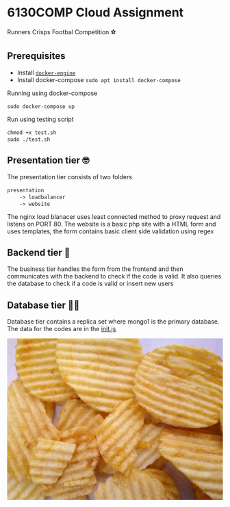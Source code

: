 # 6130COMP Cloud Assignment

Runners Crisps Footbal Competition ⚽️

## Prerequisites

- Install  [`docker-engine`](https://docs.docker.com/engine/install/ )
- Install docker-compose `sudo apt install docker-compose`

Running using docker-compose
```docker
sudo docker-compose up
```

Run using testing script
```
chmod +x test.sh
sudo ./test.sh
```

## Presentation tier 🤓

The presentation tier consists of two folders
```
presentation
    -> loadbalancer
    -> website
```

The nginx load blanacer uses least connected method to proxy request and listens on PORT 80. 
The  website is a basic php site with a HTML form and uses templates, the form contains basic client side validation using regex

## Backend tier 🥸

The business tier handles the form from the frontend and then communicates with the backend to check if the code is valid. It also queries the database to check if a code is valid or insert new users

## Database tier 🧑‍💻

Database tier contains a replica set where mongo1 is the primary database. The data for the codes are in the [init.js](./database/init.js)


![Crisps](crisps.jpg)